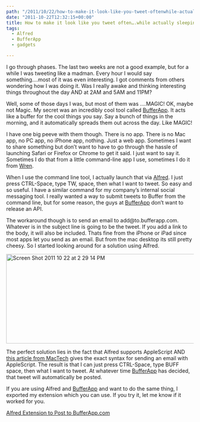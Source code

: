 ```yaml
---
path: "/2011/10/22/how-to-make-it-look-like-you-tweet-oftenwhile-actually-sleep-html/" 
date: "2011-10-22T12:32:15+00:00" 
title: How to make it look like you tweet often….while actually sleeping
tags:
  - Alfred
  - BufferApp
  - gadgets

---
```


  <p>
    I go through phases. The last two weeks are not a good example, but for a while I was tweeting like a madman. Every hour I would say something&hellip;.most of it was even interesting. I got comments from others wondering how I was doing it. Was I really awake and thinking interesting things throughout the day AND at 2AM and 5AM and 11PM?
  </p>
  
  <p>
    Well, some of those days I was, but most of them was &hellip;.MAGIC! OK, maybe not Magic. My secret was an incredibly cool tool called <a href="http://bufferapp.com/r/b063a">BufferApp</a>. It acts like a buffer for the cool things you say. Say a bunch of things in the morning, and it automatically spreads them out across the day. Like MAGIC!
  </p>
  
  <p>
    I have one big peeve with them though. There is no app. There is no Mac app, no PC app, no iPhone app, nothing. Just a web app. Sometimes I want to share something but don&#8217;t want to have to go through the hassle of launching Safari or Firefox or Chrome to get it said. I just want to say it. Sometimes I do that from a little command-line app I use, sometimes I do it from <a href="http://wrenapp.com/">Wren</a>.
  </p>
  
  <p>
    When I use the command line tool, I actually launch that via <a href="http://www.alfredapp.com/">Alfred</a>. I just press CTRL-Space, type TW, space, then what I want to tweet. So easy and so useful. I have a similar command for my company&#8217;s internal social messaging tool. I really wanted a way to submit tweets to Buffer from the command line, but for some reason, the guys at <a href="http://bufferapp.com/r/b063a">BufferApp</a> don&#8217;t want to release an API.
  </p>
  
  <p>
    The workaround though is to send an email to add@to.bufferapp.com. Whatever is in the subject line is going to be the tweet. If you add a link to the body, it will also be included. Thats fine from the iPhone or iPad since most apps let you send as an email. But from the mac desktop its still pretty cheesy. So I started looking around for a solution using Alfred.
  </p>
  
  <p>
    <img style="margin-left: auto;margin-right: auto" title="Screen Shot 2011-10-22 at 2.29.14 PM.png" src="/static/500c9c42c4aa27cb90863e5e/50e9971de4b01058545b4678/50e9971fe4b01058545b4886/1319286734297/Screen%20Shot%202011-10-22%20at%202.29.14%20PM.png/1000w" border="0" alt="Screen Shot 2011 10 22 at 2 29 14 PM" width="600" height="241" />
  </p>
  
  <p>
    The perfect solution lies in the fact that Alfred supports AppleScript AND <a href="http://www.mactech.com/articles/mactech/Vol.21/21.09/ScriptingMail/index.html">this article from MacTech</a> gives the exact syntax for sending an email with AppleScript. The result is that I can just press CTRL-Space, type BUFF space, then what I want to tweet. At whatever time <a href="http://bufferapp.com/r/b063a">BufferApp</a> has decided, that tweet will automatically be posted.
  </p>
  
  <p>
    If you are using Alfred and <a href="http://bufferapp.com/r/b063a">BufferApp</a> and want to do the same thing, I exported my extension which you can use. If you try it, let me know if it worked for you.
  </p>
  
  <p>
    <a href="/static/500c9c42c4aa27cb90863e5e/50e9971de4b01058545b4678/50e9971fe4b01058545b4887/1319286655593/BufferApp.alfredextension" class="broken_link">Alfred Extension to Post to BufferApp.com</a>
  </p>
</div>